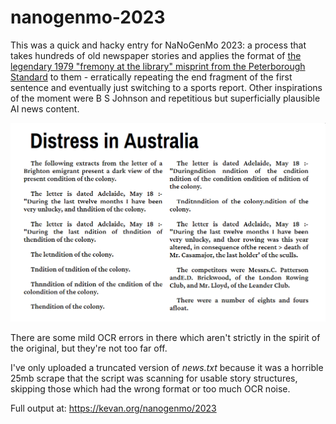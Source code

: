 # nanogenmo-2023

This was a quick and hacky entry for NaNoGenMo 2023: a process that takes hundreds of old newspaper stories and applies
the format of [the legendary 1979 "fremony at the library" misprint from the Peterborough Standard](https://bravenewmalden.com/2011/02/03/the-fremony-at-the-library/)
to them - erratically repeating the end fragment of the first sentence and eventually just switching to
a sports report. Other inspirations of the moment were B S Johnson and repetitious but superficially
plausible AI news content.

![Example output](https://raw.githubusercontent.com/kevandotorg/nanogenmo-2023/main/screenshot.png?)

There are some mild OCR errors in there which aren't strictly in the spirit of the original, but they're not too far off.

I've only uploaded a truncated version of *news.txt* because it was a horrible 25mb scrape that the script was scanning
for usable story structures, skipping those which had the wrong format or too much OCR noise.

Full output at: https://kevan.org/nanogenmo/2023
